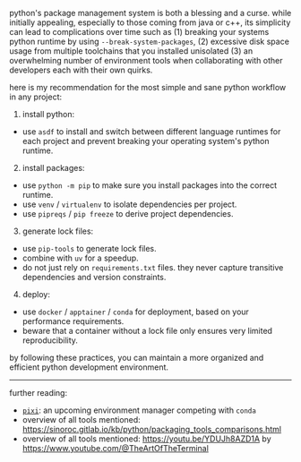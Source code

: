 python's package management system is both a blessing and a curse. while initially appealing, especially to those coming from java or c++, its simplicity can lead to complications over time such as (1) breaking your systems python runtime by using `--break-system-packages`, (2) excessive disk space usage from multiple toolchains that you installed unisolated (3) an overwhelming number of environment tools when collaborating with other developers each with their own quirks.

here is my recommendation for the most simple and sane python workflow in any project:

1) install python:

- use `asdf` to install and switch between different language runtimes for each project and prevent breaking your operating system's python runtime.

2) install packages:

- use `python -m pip` to make sure you install packages into the correct runtime.
- use `venv` / `virtualenv` to isolate dependencies per project.
- use `pipreqs` / `pip freeze` to derive project dependencies.

3) generate lock files:

- use `pip-tools` to generate lock files.
- combine with `uv` for a speedup.
- do not just rely on `requirements.txt` files. they never capture transitive dependencies and version constraints.

4) deploy:

- use `docker` / `apptainer` / `conda` for deployment, based on your performance requirements.
- beware that a container without a lock file only ensures very limited reproducibility.

by following these practices, you can maintain a more organized and efficient python development environment.

---

further reading:

- [`pixi`](https://github.com/prefix-dev/pixi): an upcoming environment manager competing with `conda`
- overview of all tools mentioned: https://sinoroc.gitlab.io/kb/python/packaging_tools_comparisons.html
- overview of all tools mentioned: https://youtu.be/YDUJh8AZD1A by https://www.youtube.com/@TheArtOfTheTerminal
